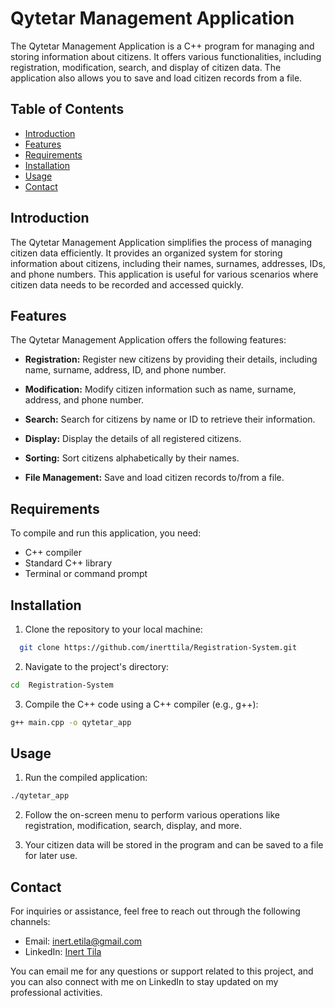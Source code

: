 # Qytetar Management Application

The Qytetar Management Application is a C++ program for managing and storing information about citizens. It offers various functionalities, including registration, modification, search, and display of citizen data. The application also allows you to save and load citizen records from a file.

## Table of Contents

- [Introduction](#introduction)
- [Features](#features)
- [Requirements](#requirements)
- [Installation](#installation)
- [Usage](#usage)
- [Contact](#contact)

## Introduction

The Qytetar Management Application simplifies the process of managing citizen data efficiently. It provides an organized system for storing information about citizens, including their names, surnames, addresses, IDs, and phone numbers. This application is useful for various scenarios where citizen data needs to be recorded and accessed quickly.

## Features

The Qytetar Management Application offers the following features:

- **Registration:** Register new citizens by providing their details, including name, surname, address, ID, and phone number.

- **Modification:** Modify citizen information such as name, surname, address, and phone number.

- **Search:** Search for citizens by name or ID to retrieve their information.

- **Display:** Display the details of all registered citizens.

- **Sorting:** Sort citizens alphabetically by their names.

- **File Management:** Save and load citizen records to/from a file.

## Requirements

To compile and run this application, you need:

- C++ compiler
- Standard C++ library
- Terminal or command prompt

## Installation

1. Clone the repository to your local machine:

```bash
  git clone https://github.com/inerttila/Registration-System.git
```

2. Navigate to the project's directory:

```bash
cd  Registration-System
```

3. Compile the C++ code using a C++ compiler (e.g., g++):

```bash
g++ main.cpp -o qytetar_app
```

## Usage

1. Run the compiled application:

```bash
./qytetar_app
```

2. Follow the on-screen menu to perform various operations like registration, modification, search, display, and more.

3. Your citizen data will be stored in the program and can be saved to a file for later use.

## Contact

For inquiries or assistance, feel free to reach out through the following channels:

- Email: [inert.etila@gmail.com](mailto:inert.etila@gmail.com)
- LinkedIn: [Inert Tila](https://al.linkedin.com/in/inerttila)

You can email me for any questions or support related to this project, and you can also connect with me on LinkedIn to stay updated on my professional activities.
